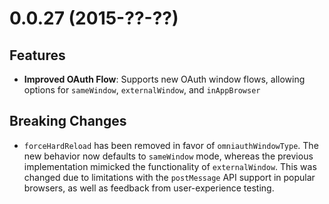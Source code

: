 <a name="0.0.27"></a>
# 0.0.27 (2015-??-??)

## Features

- **Improved OAuth Flow**: Supports new OAuth window flows, allowing options for `sameWindow`, `externalWindow`, and `inAppBrowser`

## Breaking Changes

- `forceHardReload` has been removed in favor of `omniauthWindowType`. The new behavior now defaults to `sameWindow` mode, whereas the previous implementation mimicked the functionality of `externalWindow`. This was changed due to limitations with the `postMessage` API support in popular browsers, as well as feedback from user-experience testing.